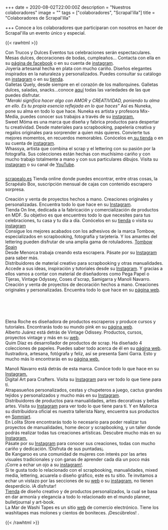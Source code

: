 +++
date = 2020-08-02T22:00:00Z
description = "Nuestros colaboradores"
image = ""
tags = ["colaboradores", "Scrapal'illa"]
title = "Colaboradores de Scrapal'illa"

+++
Conoce a los colaboradores que participaran con nosotros en hacer de Scrapal'illa un evento único y especial.

{{< rawhtml >}}

<div class="box alt">

<div class="row 50% uniform">

<!------------TRUCOS Y DULCES + FLORES GUIRIOR--------------------------------------->

<div class="3u"><span><img src="/uploads/trucos-y-dulces-2020-08-11.jpg" alt="" /></span></div>

<div class="3u"><span class="image fit">Con Trucos y Dulces Eventos tus celebraciones serán espectaculares. Mesas dulces, decoraciones de bodas, cumpleaños... Contacta con ella en su <a href="https://www.facebook.com/trucosydulceseventos">página de facebook</a> o en su cuenta de <a href="https://www.instagram.com/trucosydulces_eventos/">instagram</a>.</span></div>

<div class="3u"><span><img src="/uploads/flores-de-guirior2-2020-08-24.jpg" alt="" /></span></div>

<div class="3u$"><span class="image fit">Joyería artesanal hecha en plata con mucho cariño. Diseños elegantes inspirados en la naturaleza y personalizados. Puedes consultar su catálogo en <a href="https://www.instagram.com/flores_de_guirior/">instagram</a> o en su <a href="https://esmosaik.com/es/flores-de-guirior/">tienda</a>.</span></div>

<!-------------------QUELY + NUNEKA--------------------------------------------------->

<div class="3u"><span><img src="/uploads/quely-logo-2020-08-11.jpg" alt="" /></span></div>

<div class="3u"><span class="image fit">Galletas Quely, desde siempre en el corazón de los mallorquines. Galletas dulces, saladas, snacks...conoce <a href="https://quely.com/es/">aquí</a> todas las variedades de las que puedes disfrutar.</span></div>

<div class="3u"><span><img src="/uploads/nuneka-2020-09-05.png" alt="" /></span></div>

<div class="3u$"><span class="image fit"><i>"Meraki significa hacer algo con AMOR y CREATIVIDAD, poniendo tu alma en ello. Es tu propia esencia reflejada en lo que haces"</i> Así es Nuneka, pone su alma en todo lo que hace. Nuneka es artista y profesora Mix-Media, puedes conocer sus trabajos a través de su <a href="https://www.instagram.com/nuneka__/">instagram.</a></span></div>

<div class="3u"><span><img src="/uploads/sweetmoma-2020-09-05.png" alt="" /></span></div>

<!-----------SWEET MOMA + WHASSYA---------------------------------------------->

<div class="3u"><span class="image fit">Sweet Möma es una marca que diseña y fabrica productos para despertar tu creatividad. Desde materiales para scrapbooking, papelería creativa y regalos originales para sorprender a quien más quieres. Convierte tus mejores momentos, en recuerdos memorables. Conócelos en<a href="https://sweetmoma.com/es/"> su tienda</a> o en su cuenta de <a href="https://www.instagram.com/sweetmomabcn/">instagram</a>.</span></div>

<div class="3u"><span><img src="/uploads/whayssa-2020-09-05.png" alt="" /></span></div>

<div class="3u$"><span class="image fit">Whassya, artista que combina el scrap y el lettering con su pasión por la fotografía. Sus colecciones están hechas con muchísimo cariño y con mucho trabajo totalmente a mano y con sus particulares dibujos. Visita su <a href="https://www.instagram.com/whassya/">instagram</a> o su canal de <a href="https://www.youtube.com/c/WhassyaMaspirosa">YouTube</a>.</span></div>

</div>

</div>

<!-----------SCRAPEALO------------------------------------------------------------------------>

<!--Prueba Marga-->

<!----------------Para logo grande. izquierda imagen, derecha texto Scrapealo--------------------->

<div class="row">

<div class="6u 12u$(small)">

<span><img src="/uploads/scrapealo-2020-09-05.png" alt="" /></span>

</div>

<div class="6u$ 12u$(small)">

<a href="https://scrapealo.es/">scrapealo.es</a> Tienda online donde puedes encontrar, entre otras cosas, la Scrapéalo Box, suscripción mensual de cajas con contenido escrapero sorpresa.

</div>

</div>

<!-----------------------------------FIN logo grande------------------------------------------->

<!------------------------------------------------------------------------------------------------>

<!---------------Disposición clásica: 2 logos con su descripción---------------------------->

<div class="row">

<div class="row 50% uniform">

<!------------------------- COQUITO ESCRAPERO + ARTE LASER------------------------------>

<div class="3u"><span><img src="/uploads/coquitoscrapero-2020-09-05.png" alt="" /></span></div>

<div class="3u"><span class="image fit">Creación y venta de proyectos hechos a mano. Creaciones originales y personalizadas. Encuentra todo lo que hace en su <a href="https://www.instagram.com/coquitoscrapero/">Instagram</a>.</span></div>

<div class="3u"><span><img src="/uploads/artelaserdesign-2020-09-12.png" alt="" /></span></div>

<div class="3u$"><span class="image fit">Tienda On line, dedicada a la fabricación y comercialización de productos en MDF. Su objetivo es que encuentres todo lo que necesites para tus celebraciones, tu casa y tu día a día. Conócelos en su <a href="https://www.artelaserdesign.com/">tienda</a> o visita su <a href="https://www.instagram.com/artelaserdesign/">instagram</a></span></div>

<!-------------------------------TOMBOW + SCRAP MENORCA------------------------>

<div class="3u"><span><img src="/uploads/tombow-2020-09-12.png" alt="" /></span></div>

<div class="3u"><span class="image fit">Consigue los mejores acabados con los adhesivos de la marca Tombow, especializados en scrapbooking, fotografía y tarjetería. Y los amantes del lettering pueden disfrutar de una amplia gama de rotuladores. <a href="https://www.instagram.com/tombow.spain/">Tombow Spain</a></span></br></div>

<div class="3u"><span><img src="/uploads/scrapmenorca-2020-09-12.png" alt="" /></span></div>

<div class="3u$"><span class="image fit">Desde Menorca trabaja creando esta escrapera. Pásate por su <a href="https://www.instagram.com/scrapmenorca/">Instagram</a> para saber más.</span></div>

<!----------------------------FIN TOMBOW + SCRAP MENORCA------------------------------>

</div><!--ROW 50 UNIFORM-->

</div><!--ROW-->

<!--------------------------------------------------------------------------------------------------------------------------->

<!--INICIO BASIC CREA + SONRISAS DE PAPEL-->

<div class="row">

<div class="row 50% uniform">

<div class="3u"><span><img src="/uploads/basiccrea-2020-09-12.png" alt="" /></span></div>

<div class="3u"><span class="image fit">Distribuidores de material creativo para scrapbooking y otras manualidades. Accede a sus ideas, inspiración y tutoriales desde su <a href="https://www.instagram.com/basiccrea2/">Instagram</a>. Y gracias a ellos vamos a contar con material de diseñadores como Pega Papel o Tijeras, Vintage Odyssey, Coses d'scrap, Samigarra y Manoli Navarro.</span><br/></div>

<div class="3u"><span><img src="/uploads/logo_sonrisas-de-papel-2020-09-10.jpg" alt="" /></span></div>

<div class="3u"><span class="image fit">Creación y venta de proyectos de decoración hechos a mano. Creaciones originales y personalizadas. Encuentra todo lo que hace en su <a href="https://www.sonrisasdepapel.es/">página web</a>.</span></div>

</div>

</div>

<!------------------------FIN BASIC CREA + SONRISAS DE PAPEL---------------------->

<!------------------------LOS 5 DE BASIC CREA ---------------------------------------->

<!--Prueba Vanessa-->

<!--Poner 5 logos y debajo su descripción ELENA ROCHE + ODISSEY + QUIM DIAZ + SAMIGARRA + ESRSCRAP-->

<div>

<div class="row">

<div class="2u">

<span><img src="/uploads/pegapapelotijeras2-2020-09-12.png" alt="" /></span>

</div>

<div class="2u">

<span><img src="/uploads/vintageodyssey-2020-09-12.png" alt="" /></span>

</div>

<div class="2u">

<span><img src="/uploads/cosesdscrap2-2020-09-12.png" alt="" /></span>

</div>

<div class="2u">

<span><img src="/uploads/samigarra2-2020-09-12.png" alt="" /></span>

</div>

<div class="2u$">

<span><img src="/uploads/esrscrap-2020-09-12.png" alt="" /></span>

</div>

<div class="2u">Elena Roche es diseñadora de productos escraperos y produce cursos y tutoriales. Encontrarás todo su mundo pink en su <a href="https://www.pegapapelotijeras.com/">página web</a>.<br/>

</div>

<div class="2u">Alberto Juárez está detrás de Vintage Odissey. Productos, cursos, proyectos vintage y más en su <a href="https://www.vintageodyssey.net/">web</a>.</span></div>

<div class="2u">Quim Díaz es desarrollador de productos de scrap. Ha diseñado 4 colecciones de papeles. Puedes saber todo acerca de él en su <a href="https://www.cosesdscrap.com/">página web</a>.

</div>

<div class="2u">Ilustradora, artesana, fotógrafa y feliz, así se presenta Sami Garra. Esto y mucho más lo encontrarás en su <a href="https://samigarra.com/">página web.</a></p>

</div>

<div class="2u$">Manoli Navarro está detrás de esta marca. Conóce todo lo que hace en su <a href="https://www.instagram.com/manolinavarro/">Instagram.</a>

</div>

</div>

</div>

<!--FIN prueba Vanessa-->

<!-----------------------Disposición clásica: 2 logos con su descripción---------------->

<!-------------------------------------BEADESIGN + LA SOÑADORA-------------------------->

<div class="row">

<div class="row 50% uniform">

<div class="3u"><span><img src="/uploads/beadesign-2020-09-12.png" alt="" /></span></div>

<div class="3u"><span class="image fit">Digital Art para Crafters. Visita su <a href="https://www.instagram.com/beadesign.bcn/">Instagram</a> para ver todo lo que tiene para tí.</span></div>

<div class="3u"><span><img src="/uploads/lasonadoramilcrafts-2020-09-12.png" alt="" /></span></div>

<div class="3u$"><span class="image fit">Atrapasueños personalizados, cestas y chupeteros a juego, cactus grandes tejidos y personalizados y mucho más en su <a href="https://www.instagram.com/lasonadora.milcrafts/">Instagram</a>.</span></div>

<!-------------------------------------MONTEJO + LOLITA------------------------------------->

<div class="3u"><span><img src="/uploads/montejo-2020-09-12.png" alt="" /></span></div>

<div class="3u"><span class="image fit">Distribuidores de productos para manualidades, artes decorativas y bellas artes. Visita su <a href="https://www.instagram.com/artemontejo/">Instagram</a> para ver todo lo que tiene para tí. Y en Mallorca su distribuidora oficial es nuestra tallerista Nany, encuentra sus productos en <a href="https://somniartpalma.com">Somniart</a>.</span></div>

<div class="3u"><span><img src="/uploads/lolita-2020-09-05.png" alt="" /></span></div>

<div class="3u$"><span class="image fit">En Lolita Store encontrarás todo lo necesario para poder realizar tus proyectos de manualidades, home decor y scrapbooking, y un taller donde podrás realizar todas tus creaciones artísticas. Descubre mucho más en su  <a href="https://www.instagram.com/elmundodelolita/">Instagram.</a></span></div>

<!-------------------------------------MOKKA STICHES + BE KANGAROO--------------------->

<div class="row">

<div class="row 50% uniform">

<div class="3u"><span><img src="/uploads/mokkastitches-2020-09-16.png" alt="" /></span></div>

<div class="3u"><span class="image fit">Pásate por su <a href="https://www.instagram.com/mokka.stitches/">Instagram</a> para conocer sus creaciones, todas con mucho cariño y dedicación. !Disfruta de sus puntadas¡.</span></div>

<div class="3u"><span><img src="/uploads/bekangaroo-2020-09-16.png" alt="" /></span></div>

<div class="3u$"><span class="image fit">Be Kangaroo es una comunidad de mujeres con interés por las artes visuales tradicionales y con ganas de aprender cada día un poco más ¡Corre a echar un ojo a su <a href="https://www.instagram.com/bekangaroo/">instagram!</a>.</span></div>

<!-------------------------------------MAYRA RUBI + PETITCUKY-------------------------->

<div class="row">

<div class="row 50% uniform">

<div class="3u"><span><img src="/uploads/mayrarubi-2020-09-16.png" alt="" /></span></div>

<div class="3u"><span class="image fit">Si te gusta todo lo relacionado con el scrapbooking, manualidades, mixed media, lettering, acuarela o diseño gráfico, este es tu sitio. Te invitamos a echar un vistazo por las secciones de su <a href="https://pliegaycreascrap.com/">web</a> o su <a href="https://www.instagram.com/_mayra_rubi/">instagram</a>, no tienen desperdicio.  
iA disfrutar!  </span></div>

<div class="3u"><span><img src="/uploads/petitcuky-2020-09-17.png" alt="" /></span></div>

<div class="3u$"><span class="image fit"><a href="https://petitcuky.com/">Tienda</a> de diseño creativo y de productos personalizados, la cual se basa en dar armonía y elegancia a todo lo relacionado en el mundo planner, bulletjournal y art-book.</span></div>

<!-------------------------------------LA MAR DE WASHITAPE + -------------------------->

<div class="row">

<div class="row 50% uniform">

<div class="3u"><span><img src="/uploads/lamardewashitapes-2020-09-20.png" alt="" /></span></div>

<div class="3u"><span class="image fit">La Mar de Washi Tapes es un sitio <a href="https://www.lamardewashitapes.es/">web</a> de comercio electrónico. Tiene los washitapes mas molones y cientos de boniteces. ¡Descúbrelos! .</span></div>

<!--

<div class="3u"><span><img src="/uploads/petitcuky-2020-09-17.png" alt="" /></span></div>

<div class="3u$"><span class="image fit"><a href="https://petitcuky.com/">Tienda</a> de diseño creativo y de productos personalizados, la cual se basa en dar armonía y elegancia a todo lo relacionado en el mundo planner, bulletjournal y art-book.</span></div>

\-->

</div><!--ROW 50 UNIFORM-->

</div><!--ROW-->

{{< /rawhtml >}}